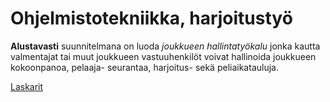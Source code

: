 # Ohjelmistotekniikka, harjoitustyö

**Alustavasti** suunnitelmana on luoda *joukkueen hallintatyökalu* jonka kautta valmentajat
tai muut joukkueen vastuuhenkilöt voivat hallinoida joukkueen kokoonpanoa, pelaaja-
seurantaa, harjoitus- sekä peliaikatauluja.


[Laskarit](https://github.com/lumikt/ot-harjoitustyo/tree/main/laskarit)
